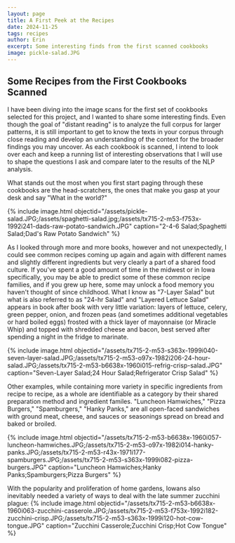 ```yaml
---
layout: page
title: A First Peek at the Recipes
date: 2024-11-25
tags: recipes
author: Erin
excerpt: Some interesting finds from the first scanned cookbooks
image: pickle-salad.JPG
---
```


## Some Recipes from the First Cookbooks Scanned

I have been diving into the image scans for the first set of cookbooks selected for this project, and I wanted to share some interesting finds. Even though the goal of "distant reading" is to analyze the full corpus for larger patterns, it is still important to get to know the texts in your corpus through close reading and develop an understanding of the context for the broader findings you may uncover. As each cookbook is scanned, I intend to look over each and keep a running list of interesting observations that I will use to shape the questions I ask and compare later to the results of the NLP analysis. 

What stands out the most when you first start paging through these cookbooks are the head-scratchers, the ones that make you gasp at your desk and say "What in the world?"  

{% include image.html objectid="/assets/pickle-salad.JPG;/assets/spaghetti-salad.jpg;/assets/tx715-2-m53-f753x-1992i241-dads-raw-potato-sandwich.JPG" caption="2-4-6 Salad;Spaghetti Salad;Dad's Raw Potato Sandwich" %}

As I looked through more and more books, however and not unexpectedly, I could see common recipes coming up again and again with different names and slightly different ingredients but very clearly a part of a shared food culture. If you've spent a good amount of time in the midwest or in Iowa specifically, you may be able to predict some of these common recipe families, and if you grew up here, some may unlock a food memory you haven't thought of since childhood. What I know as "7-Layer Salad" but what is also referred to as "24-hr Salad" and "Layered Lettuce Salad" appears in book after book with very little variation: layers of lettuce, celery, green pepper, onion, and frozen peas (and sometimes additional vegetables or hard boiled eggs) frosted with a thick layer of mayonnaise (or Miracle Whip) and topped with shredded cheese and bacon, best served after spending a night in the fridge to marinate. 

{% include image.html objectid="/assets/tx715-2-m53-s363x-1999i040-seven-layer-salad.JPG;/assets/tx715-2-m53-o97x-1982i206-24-hour-salad.JPG;/assets/tx715-2-m53-b6638x-1960i015-refrig-crisp-salad.JPG" caption="Seven-Layer Salad;24 Hour Salad;Refrigerator Crisp Salad" %}

Other examples, while containing more variety in specific ingredients from recipe to recipe, as a whole are identifiable as a category by their shared preparation method and ingredient familes. "Luncheon Hamwiches," "Pizza Burgers," "Spamburgers," "Hanky Panks," are all open-faced sandwiches with ground meat, cheese, and sauces or seasonings spread on bread and baked or broiled. 

{% include image.html objectid="/assets/tx715-2-m53-b6638x-1960i057-luncheon-hamwiches.JPG;/assets/tx715-2-m53-o97x-1982i014-hanky-panks.JPG;/assets/tx715-2-m53-r43x-1971i177-spamburgers.JPG;/assets/tx715-2-m53-s363x-1999i082-pizza-burgers.JPG" caption="Luncheon Hamwiches;Hanky Panks;Spamburgers;Pizza Burgers" %}

With the popularity and proliferation of home gardens, Iowans also inevitably needed a variety of ways to deal with the late summer zucchini plague:
{% include image.html objectid="/assets/tx715-2-m53-b6638x-1960i063-zucchini-casserole.JPG;/assets/tx715-2-m53-f753x-1992i182-zucchini-crisp.JPG;/assets/tx715-2-m53-s363x-1999i120-hot-cow-tongue.JPG" caption="Zucchini Casserole;Zucchini Crisp;Hot Cow Tongue" %}
